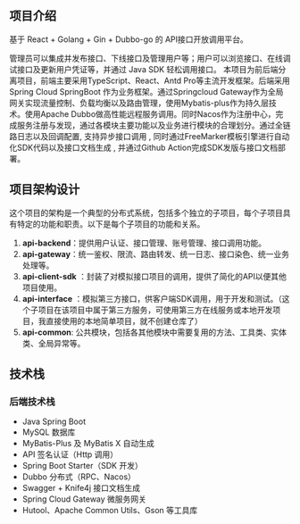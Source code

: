 
## 项目介绍

基于 React + Golang + Gin + Dubbo-go 的 API接口开放调用平台。

管理员可以集成并发布接口、下线接口及管理用户等；用户可以浏览接口、在线调试接口及更新用户凭证等，并通过 Java SDK 轻松调用接口。
本项目为前后端分离项目，前端主要采用TypeScript、React、Antd Pro等主流开发框架。后端采用Spring Cloud SpringBoot 作为业务框架。通过Springcloud Gateway作为全局网关实现流量控制、负载均衡以及路由管理，使用Mybatis-plus作为持久层技术。使用Apache Dubbo做高性能远程服务调用。同时Nacos作为注册中心，完成服务注册与发现，通过各模块主要功能以及业务进行模块的合理划分。通过全链路日志以及回调配置, 支持异步接口调用 , 同时通过FreeMarker模板引擎进行自动化SDK代码以及接口文档生成 , 并通过Github Action完成SDK发版与接口文档部署。

## 项目架构设计

这个项目的架构是一个典型的分布式系统，包括多个独立的子项目，每个子项目具有特定的功能和职责。以下是每个子项目的功能和关系。

1. __api-backend__：提供用户认证、接口管理、账号管理、接口调用功能。
2. __api-gateway__：统一鉴权、限流、路由转发、统一日志、接口染色、统一业务处理等。
3. __api-client-sdk__ ：封装了对模拟接口项目的调用，提供了简化的API以便其他项目使用。
4. __api-interface__ ：模拟第三方接口，供客户端SDK调用，用于开发和测试。（这个子项目在该项目中属于第三方服务，可使用第三方在线服务或本地开发项目，我直接使用的本地简单项目，就不创建仓库了）
5. __api-common__: 公共模块，包括各其他模块中需要复用的方法、工具类、实体类、全局异常等。


## 技术栈

### 后端技术栈
* Java Spring Boot
* MySQL 数据库
* MyBatis-Plus 及 MyBatis X 自动生成
* API 签名认证（Http 调用）
* Spring Boot Starter（SDK 开发）
* Dubbo 分布式（RPC、Nacos）
* Swagger + Knife4j 接口文档生成
* Spring Cloud Gateway 微服务网关
* Hutool、Apache Common Utils、Gson 等工具库



